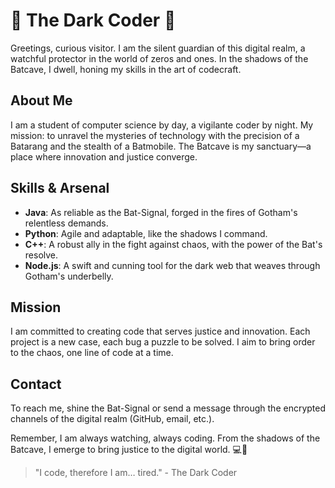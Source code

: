 # 🦇 The Dark Coder 🦇

Greetings, curious visitor. I am the silent guardian of this digital realm, a watchful protector in the world of zeros and ones. In the shadows of the Batcave, I dwell, honing my skills in the art of codecraft.

## About Me

I am a student of computer science by day, a vigilante coder by night. My mission: to unravel the mysteries of technology with the precision of a Batarang and the stealth of a Batmobile. The Batcave is my sanctuary—a place where innovation and justice converge.

## Skills & Arsenal

- **Java**: As reliable as the Bat-Signal, forged in the fires of Gotham's relentless demands.
- **Python**: Agile and adaptable, like the shadows I command.
- **C++**: A robust ally in the fight against chaos, with the power of the Bat's resolve.
- **Node.js**: A swift and cunning tool for the dark web that weaves through Gotham's underbelly.

## Mission

I am committed to creating code that serves justice and innovation. Each project is a new case, each bug a puzzle to be solved. I aim to bring order to the chaos, one line of code at a time.

## Contact

To reach me, shine the Bat-Signal or send a message through the encrypted channels of the digital realm (GitHub, email, etc.).

Remember, I am always watching, always coding. From the shadows of the Batcave, I emerge to bring justice to the digital world. 💻🦇

> "I code, therefore I am… tired." - The Dark Coder

